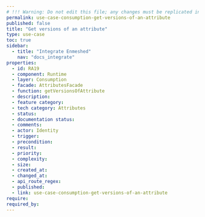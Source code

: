 ```yaml
---
# !!! Warning: Do not edit this file; any changes must be replicated in Excel !!!
permalink: use-case-consumption-get-versions-of-an-attribute
published: false
title: "Get versions of an attribute"
type: use-case
toc: true
sidebar:
  - title: "Integrate Enmeshed"
    nav: "docs_integrate"
properties:
  - id: RA19
  - component: Runtime
  - layer: Consumption
  - facade: AttributesFacade
  - function: getVersionsOfAttribute
  - description:
  - feature category:
  - tech category: Attributes
  - status:
  - documentation status:
  - comments:
  - actor: Identity
  - trigger:
  - precondition:
  - result:
  - priority:
  - complexity:
  - size:
  - created_at:
  - changed_at:
  - api_route_regex:
  - published:
  - link: use-case-consumption-get-versions-of-an-attribute
require:
required_by:
---
```

